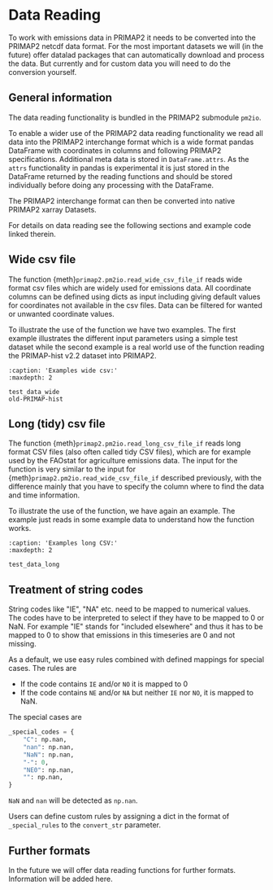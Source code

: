 # Data Reading

To work with emissions data in PRIMAP2 it needs to be converted into the
PRIMAP2 netcdf data format. For the most important datasets we will (in
the future) offer datalad packages that can automatically download and
process the data. But currently and for custom data you will need to do
the conversion yourself.

## General information

The data reading functionality is bundled in the PRIMAP2 submodule `pm2io`.

To enable a wider use of the PRIMAP2 data reading functionality we read all
data into the PRIMAP2 interchange format which is a wide format pandas
DataFrame with coordinates in columns and following PRIMAP2 specifications.
Additional meta data is stored in `DataFrame.attrs`. As the `attrs`
functionality in pandas is experimental it is just stored in the DataFrame
returned by the reading functions and should be stored individually before
doing any processing with the DataFrame.

The PRIMAP2 interchange format can then be converted into native
PRIMAP2 xarray Datasets.

For details on data reading see the following sections and example code linked
therein.

## Wide csv file

The function {meth}`primap2.pm2io.read_wide_csv_file_if` reads wide format csv files
which are widely used for emissions data.
All coordinate columns can be defined using dicts
as input including giving default values for coordinates not available in the csv
files.
Data can be filtered for wanted or unwanted coordinate values.

To illustrate the use of the function we have two examples.
The first example
illustrates the different input parameters using a simple test dataset while
the second example is a real world use of the function reading the PRIMAP-hist
v2.2 dataset into PRIMAP2.

```{toctree}
:caption: 'Examples wide csv:'
:maxdepth: 2

test_data_wide
old-PRIMAP-hist
```

## Long (tidy) csv file

The function {meth}`primap2.pm2io.read_long_csv_file_if` reads long format CSV files
(also often called tidy CSV files), which are for example used by the FAOstat for
agriculture emissions data.
The input for the function is very similar to the input for
{meth}`primap2.pm2io.read_wide_csv_file_if` described previously, with the difference
mainly that you have to specify the column where to find the data and time information.

To illustrate the use of the function, we have again an example.
The example just reads in some example data to understand how the function works.

```{toctree}
:caption: 'Examples long CSV:'
:maxdepth: 2

test_data_long
```

## Treatment of string codes

String codes like "IE", "NA" etc. need to be mapped to numerical values.
The codes have to be interpreted to select if they have to be mapped to 0 or
NaN. For example "IE" stands for "included elsewhere" and thus it has to be
mapped to 0 to show that emissions in this timeseries are 0 and not missing.

As a default, we use easy rules combined with defined mappings for special cases.
The rules are

- If the code contains `IE` and/or `NO` it is mapped to 0
- If the code contains `NE` and/or `NA` but neither `IE` nor `NO`, it is mapped to NaN.

The special cases are

```python
_special_codes = {
    "C": np.nan,
    "nan": np.nan,
    "NaN": np.nan,
    "-": 0,
    "NE0": np.nan,
    "": np.nan,
}
```

`NaN` and `nan` will be detected as `np.nan`.

Users can define custom rules by assigning a dict in the format of `_special_rules`
to the `convert_str` parameter.

## Further formats

In the future we will offer data reading functions for further formats.
Information will be added here.
